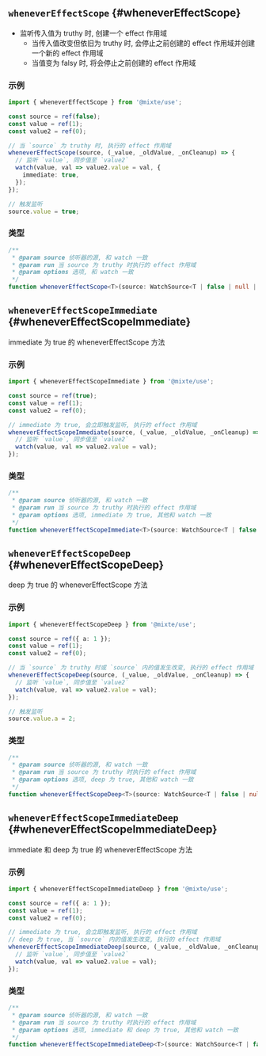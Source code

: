 ## `wheneverEffectScope` {#wheneverEffectScope}

- 监听传入值为 truthy 时, 创建一个 effect 作用域
  - 当传入值改变但依旧为 truthy 时, 会停止之前创建的 effect 作用域并创建一个新的 effect 作用域
  - 当值变为 falsy 时, 将会停止之前创建的 effect 作用域

### 示例

```ts
import { wheneverEffectScope } from '@mixte/use';

const source = ref(false);
const value = ref(1);
const value2 = ref(0);

// 当 `source` 为 truthy 时, 执行的 effect 作用域
wheneverEffectScope(source, (_value, _oldValue, _onCleanup) => {
  // 监听 `value`, 同步值至 `value2`
  watch(value, val => value2.value = val, {
    immediate: true,
  });
});

// 触发监听
source.value = true;
```

### 类型

```ts
/**
 * @param source 侦听器的源, 和 watch 一致
 * @param run 当 source 为 truthy 时执行的 effect 作用域
 * @param options 选项, 和 watch 一致
 */
function wheneverEffectScope<T>(source: WatchSource<T | false | null | undefined>, run: WatchCallback<T>, options?: WatchOptions): WatchStopHandle;
```


## `wheneverEffectScopeImmediate` {#wheneverEffectScopeImmediate}

immediate 为 true 的 wheneverEffectScope 方法

### 示例

```ts
import { wheneverEffectScopeImmediate } from '@mixte/use';

const source = ref(true);
const value = ref(1);
const value2 = ref(0);

// immediate 为 true, 会立即触发监听, 执行的 effect 作用域
wheneverEffectScopeImmediate(source, (_value, _oldValue, _onCleanup) => {
  // 监听 `value`, 同步值至 `value2`
  watch(value, val => value2.value = val);
});
```

### 类型

```ts
/**
 * @param source 侦听器的源, 和 watch 一致
 * @param run 当 source 为 truthy 时执行的 effect 作用域
 * @param options 选项, immediate 为 true, 其他和 watch 一致
 */
function wheneverEffectScopeImmediate<T>(source: WatchSource<T | false | null | undefined>, run: WatchCallback<T>, options?: Omit<WatchOptions, 'immediate'>): WatchStopHandle;
```


## `wheneverEffectScopeDeep` {#wheneverEffectScopeDeep}

deep 为 true 的 wheneverEffectScope 方法

### 示例

```ts
import { wheneverEffectScopeDeep } from '@mixte/use';

const source = ref({ a: 1 });
const value = ref(1);
const value2 = ref(0);

// 当 `source` 为 truthy 时或 `source` 内的值发生改变, 执行的 effect 作用域
wheneverEffectScopeDeep(source, (_value, _oldValue, _onCleanup) => {
  // 监听 `value`, 同步值至 `value2`
  watch(value, val => value2.value = val);
});

// 触发监听
source.value.a = 2;
```

### 类型

```ts
/**
 * @param source 侦听器的源, 和 watch 一致
 * @param run 当 source 为 truthy 时执行的 effect 作用域
 * @param options 选项, deep 为 true, 其他和 watch 一致
 */
function wheneverEffectScopeDeep<T>(source: WatchSource<T | false | null | undefined>, run: WatchCallback<T>, options?: Omit<WatchOptions, 'deep'>): WatchStopHandle;
```

## `wheneverEffectScopeImmediateDeep` {#wheneverEffectScopeImmediateDeep}

immediate 和 deep 为 true 的 wheneverEffectScope 方法

### 示例

```ts
import { wheneverEffectScopeImmediateDeep } from '@mixte/use';

const source = ref({ a: 1 });
const value = ref(1);
const value2 = ref(0);

// immediate 为 true, 会立即触发监听, 执行的 effect 作用域
// deep 为 true, 当 `source` 内的值发生改变, 执行的 effect 作用域
wheneverEffectScopeImmediateDeep(source, (_value, _oldValue, _onCleanup) => {
  // 监听 `value`, 同步值至 `value2`
  watch(value, val => value2.value = val);
});
```

### 类型

```ts
/**
 * @param source 侦听器的源, 和 watch 一致
 * @param run 当 source 为 truthy 时执行的 effect 作用域
 * @param options 选项, immediate 和 deep 为 true, 其他和 watch 一致
 */
function wheneverEffectScopeImmediateDeep<T>(source: WatchSource<T | false | null | undefined>, run: WatchCallback<T>, options?: Omit<WatchOptions, 'immediate' | 'deep'>): WatchStopHandle;
```